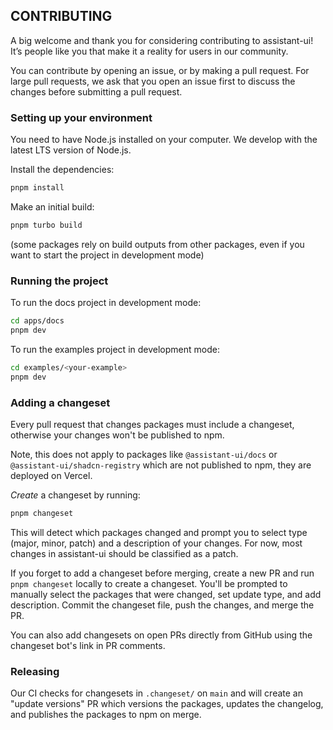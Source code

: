 ## CONTRIBUTING

A big welcome and thank you for considering contributing to assistant-ui! It’s people like you that make it a reality for users in our community.

You can contribute by opening an issue, or by making a pull request. For large pull requests, we ask that you open an issue first to discuss the changes before submitting a pull request.

### Setting up your environment

You need to have Node.js installed on your computer. We develop with the latest LTS version of Node.js.

Install the dependencies:

```sh
pnpm install
```

Make an initial build:

```sh
pnpm turbo build
```

(some packages rely on build outputs from other packages, even if you want to start the project in development mode)

### Running the project

To run the docs project in development mode:

```sh
cd apps/docs
pnpm dev
```

To run the examples project in development mode:

```sh
cd examples/<your-example>
pnpm dev
```

### Adding a changeset

Every pull request that changes packages must include a changeset, otherwise your changes won't be published to npm.

Note, this does not apply to packages like `@assistant-ui/docs` or `@assistant-ui/shadcn-registry` which are not published to npm, they are deployed on Vercel.

_Create_ a changeset by running:

```sh
pnpm changeset
```

This will detect which packages changed and prompt you to select type (major, minor, patch) and a description of your changes. For now, most changes in assistant-ui should be classified as a patch.

If you forget to add a changeset before merging, create a new PR and run `pnpm changeset` locally to create a changeset. You'll be prompted to manually select the packages that were changed, set update type, and add description. Commit the changeset file, push the changes, and merge the PR.

You can also add changesets on open PRs directly from GitHub using the changeset bot's link in PR comments.

### Releasing

Our CI checks for changesets in `.changeset/` on `main` and will create an "update versions" PR which versions the packages, updates the changelog, and publishes the packages to npm on merge.
